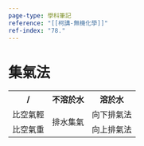 ```yaml
---
page-type: 學科筆記
reference: "[[柯講-無機化學]]"
ref-index: "78."
---
```

# 集氣法

<table> 
<tr><th>/</th> <th>不溶於水</th> <th>溶於水</th> </tr>  
<tr> <td>比空氣輕</td> <td rowspan="2">排水集氣</td><td>向下排氣法</td> </tr> 
<tr> <td>比空氣重</td> <td>向上排氣法</td> </tr> 
</table>
